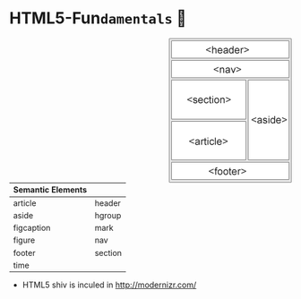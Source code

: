 # HTML5-Fun`damentals` :whale2:
<img align="right" src="/images/img_sem_elements.gif">

| Semantic Elements |					| 
| ------------------|------------------ |
| article           | header            |   
| aside             | hgroup            |   
| figcaption        | mark              |     
| figure            | nav               |
| footer            | section           | 
| time              |   				|
 


- HTML5 shiv is inculed in http://modernizr.com/